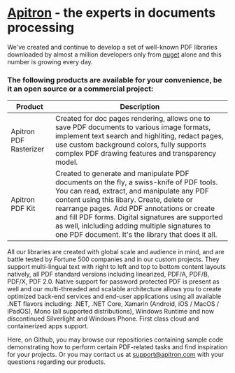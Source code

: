# [Apitron](www.apitron.com/ "Apitron website") - the experts in documents processing #
We've created and continue to develop a set of well-known PDF libraries downloaded by almost a million developers only from [nuget](https://www.nuget.org/profiles/Apitron) alone and this number is growing every day.

### The following products are available for your convenience, be it an open source or a commercial project: ###

Product                | Description
-----------------------|-----------------------
Apitron PDF Rasterizer | Created for doc pages rendering, allows one to save PDF documents to various image formats, implement text search and highliting, redact pages, use custom background colors, fully supports complex PDF drawing features and transparency model. 
Apitron PDF Kit        | Created to generate and manipulate PDF documents on the fly, a swiss-knife of PDF tools. You can read, extract, and manipulate any PDF content using this libary. Create, delete or rearrange pages. Add PDF annotations or create and fill PDF forms. Digital signatures are supported as well, inlcluding adding multiple signatures to one PDF document. It's the library that does it all.

All our libraries are created with global scale and audience in mind, and are battle tested by Fortune 500 companies and in our custom projects.
They support multi-lingual text with right to left and top to bottom content layouts natively, all PDF standard versions including linearized, PDF/A, PDF/B, PDF/X, PDF 2.0.
Native support for password protected PDF is present as well and our multi-threaded and scalable architecture allows you to create optimized back-end services and end-user applications using all available .NET flavors including:
.NET, .NET Core, Xamarin (Android, iOS / MacOS / iPadOS), Mono (all supported distributions), Windows Runtime and now discontinued Silverlight and Windows Phone.
First class cloud and containerized apps support.

Here, on Github, you may browse our repositiories containing sample code demonstrating how to perform certain PDF-related tasks and find inspiration for your projects. Or you may contact us at [support@apitron.com](mailto:support@apitron.com) with your questions regarding our products.





